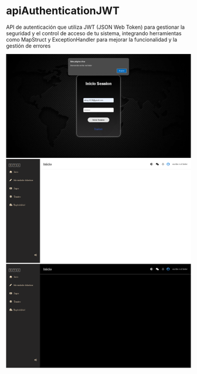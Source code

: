 # apiAuthenticationJWT

API de autenticación que utiliza JWT (JSON Web Token) para gestionar la seguridad y el control de acceso de tu sistema, integrando herramientas como MapStruct y ExceptionHandler para mejorar la funcionalidad y la gestión de errores

![alt text](image.png)
![alt text](image-1.png)
![alt text](image-2.png)
